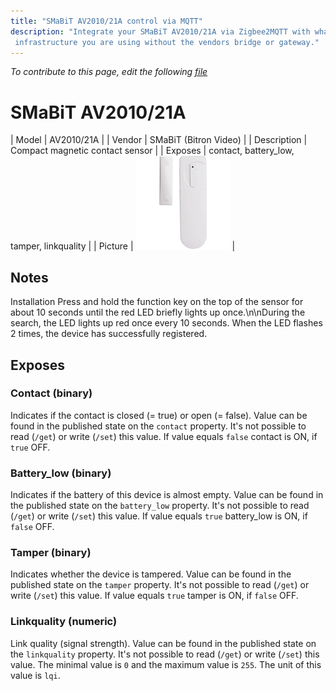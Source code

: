 ```yaml
---
title: "SMaBiT AV2010/21A control via MQTT"
description: "Integrate your SMaBiT AV2010/21A via Zigbee2MQTT with whatever smart home
 infrastructure you are using without the vendors bridge or gateway."
---
```


*To contribute to this page, edit the following
[file](https://github.com/Koenkk/zigbee2mqtt.io/blob/master/docs/devices/AV2010_21A.md)*

# SMaBiT AV2010/21A

| Model | AV2010/21A  |
| Vendor  | SMaBiT (Bitron Video)  |
| Description | Compact magnetic contact sensor |
| Exposes | contact, battery_low, tamper, linkquality |
| Picture | ![SMaBiT AV2010/21A](../images/devices/AV2010-21A.jpg) |

## Notes

Installation
Press and hold the function key on the top of the sensor for about 10 seconds until the red LED briefly lights up once.\n\nDuring the search, the LED lights up red once every 10 seconds. When the LED flashes 2 times, the device has successfully registered.


## Exposes

### Contact (binary)
Indicates if the contact is closed (= true) or open (= false).
Value can be found in the published state on the `contact` property.
It's not possible to read (`/get`) or write (`/set`) this value.
If value equals `false` contact is ON, if `true` OFF.

### Battery_low (binary)
Indicates if the battery of this device is almost empty.
Value can be found in the published state on the `battery_low` property.
It's not possible to read (`/get`) or write (`/set`) this value.
If value equals `true` battery_low is ON, if `false` OFF.

### Tamper (binary)
Indicates whether the device is tampered.
Value can be found in the published state on the `tamper` property.
It's not possible to read (`/get`) or write (`/set`) this value.
If value equals `true` tamper is ON, if `false` OFF.

### Linkquality (numeric)
Link quality (signal strength).
Value can be found in the published state on the `linkquality` property.
It's not possible to read (`/get`) or write (`/set`) this value.
The minimal value is `0` and the maximum value is `255`.
The unit of this value is `lqi`.

